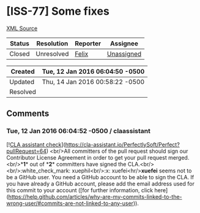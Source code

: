 # [ISS-77] Some fixes

[XML Source](./xml/ISS-77.xml)
<p></p>





Status|Resolution|Reporter|Assignee
------|----------|--------|--------
Closed|Unresolved|[Felix](SimpleFelix)|[Unassigned]($-1)





Created|Tue, 12 Jan 2016 06:04:50 -0500
-------|--------------
Updated|Thu, 14 Jan 2016 00:58:22 -0500
Resolved|


## Comments




### Tue, 12 Jan 2016 06:04:52 -0500 / claassistant 

<p><p>[!<a href="https://cla-assistant.io/pull/badge/not_signed" class="external-link" rel="nofollow">CLA assistant check</a>](<a href="https://cla-assistant.io/PerfectlySoft/Perfect?pullRequest=64" class="external-link" rel="nofollow">https://cla-assistant.io/PerfectlySoft/Perfect?pullRequest=64</a>) &lt;br/&gt;All committers of the pull request should sign our Contributor License Agreement in order to get your pull request merged.&lt;br/&gt;*<b>1</b>* out of *<b>2</b>* committers have signed the CLA.&lt;br/&gt;&lt;br/&gt;:white_check_mark: xuephil&lt;br/&gt;:x: xuefei&lt;hr/&gt;<b>xuefei</b> seems not to be a GitHub user. You need a GitHub account to be able to sign the CLA. If you have already a GitHub account, please add the email address used for this commit to your account (<span class="error">&#91;for further information, click here&#93;</span> (<a href="https://help.github.com/articles/why-are-my-commits-linked-to-the-wrong-user/#commits-are-not-linked-to-any-user" class="external-link" rel="nofollow">https://help.github.com/articles/why-are-my-commits-linked-to-the-wrong-user/#commits-are-not-linked-to-any-user</a>)).</p></p>


